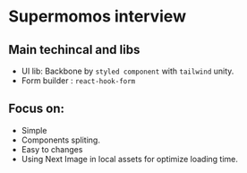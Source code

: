 # Supermomos interview

## Main techincal and libs
- UI lib: Backbone by `styled component` with `tailwind` unity. 
- Form builder : `react-hook-form`
## Focus on: 
- Simple
- Components spliting.
- Easy to changes
- Using Next Image in local assets for optimize loading time.
